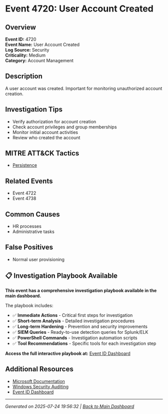 # Event 4720: User Account Created

## Overview
**Event ID:** 4720  
**Event Name:** User Account Created  
**Log Source:** Security  
**Criticality:** Medium  
**Category:** Account Management  

## Description
A user account was created. Important for monitoring unauthorized account creation.

## Investigation Tips
- Verify authorization for account creation
- Check account privileges and group memberships
- Monitor initial account activities
- Review who created the account

## MITRE ATT&CK Tactics
- [Persistence](https://attack.mitre.org/tactics/TA0003/)

## Related Events
- Event 4722
- Event 4738

## Common Causes
- HR processes
- Administrative tasks

## False Positives
- Normal user provisioning

## 📋 Investigation Playbook Available

**This event has a comprehensive investigation playbook available in the main dashboard.**

The playbook includes:
- ✅ **Immediate Actions** - Critical first steps for investigation
- ✅ **Short-term Analysis** - Detailed investigation procedures  
- ✅ **Long-term Hardening** - Prevention and security improvements
- ✅ **SIEM Queries** - Ready-to-use detection queries for Splunk/ELK
- ✅ **PowerShell Commands** - Investigation automation scripts
- ✅ **Tool Recommendations** - Specific tools for each investigation step

**Access the full interactive playbook at:** [Event ID Dashboard](../index.html)

## Additional Resources
- [Microsoft Documentation](https://learn.microsoft.com/en-us/previous-versions/windows/it-pro/windows-10/security/threat-protection/auditing/event-4720)
- [Windows Security Auditing](https://learn.microsoft.com/en-us/windows/security/threat-protection/auditing/audit-events)
- [Event ID Dashboard](../index.html)

---
*Generated on 2025-07-24 19:56:32 | [Back to Main Dashboard](../index.html)*
